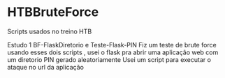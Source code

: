 # HTBBruteForce
Scripts usados no treino HTB

Estudo 1
BF-FlaskDiretorio  e  Teste-Flask-PIN
Fiz um teste de brute force usando esses dois scripts , usei o flask pra abrir uma aplicação web com um diretorio PIN gerado aleatoriamente
Usei um script para executar o ataque no url da aplicação 
